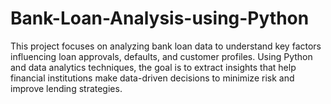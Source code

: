 # Bank-Loan-Analysis-using-Python
This project focuses on analyzing bank loan data to understand key factors influencing loan approvals, defaults, and customer profiles. Using Python and data analytics techniques, the goal is to extract insights that help financial institutions make data-driven decisions to minimize risk and improve lending strategies.
